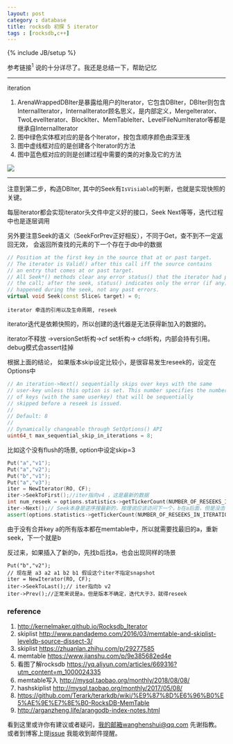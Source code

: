 ```yaml
---
layout: post
category : database
title: rocksdb 初探 5 iterator
tags : [rocksdb,c++]
---
```

{% include JB/setup %}

参考链接<sup>1</sup> 说的十分详尽了。我还是总结一下，帮助记忆

---

iteration

1. ArenaWrappedDBIter是暴露给用户的Iterator，它包含DBIter，DBIter则包含InternalIterator，InternalIterator顾名思义，是内部定义，MergeIterator、TwoLevelIterator、BlockIter、MemTableIter、LevelFileNumIterator等都是继承自InternalIterator
2. 图中绿色实体框对应的是各个Iterator，按包含顺序颜色由深至浅
3. 图中虚线框对应的是创建各个Iterator的方法
4. 图中蓝色框对应的则是创建过程中需要的类的对象及它的方法

![](http://kernelmaker.github.io/public/images/2017-04-09/1.png)



---

注意到第二步，构造DBIter, 其中的Seek有`IsVisiable`的判断，也就是实现快照的关键。

每层iterator都会实现iterator头文件中定义好的接口，Seek Next等等，迭代过程中也是逐层调用

另外要注意Seek的语义（SeekForPrev正好相反），不同于Get，查不到不一定返回无效， 会返回所查找的元素的下一个存在于db中的数据

```c++
// Position at the first key in the source that at or past target.
// The iterator is Valid() after this call iff the source contains
// an entry that comes at or past target.
// All Seek*() methods clear any error status() that the iterator had prior to
// the call; after the seek, status() indicates only the error (if any) that
// happened during the seek, not any past errors.
virtual void Seek(const Slice& target) = 0;
```



`iterator 牵连的引用以及生命周期, reseek`

iterator迭代是依赖快照的，所以创建的迭代器是无法获得新加入的数据的。

iterator不释放 ->versionSet析构->cf set析构-> cfd析构，内部会持有引用。debug模式会assert挂掉

根据上面的结论， 如果版本skip设定比较小，是很容易发生reseek的，设定在Options中

```c++
// An iteration->Next() sequentially skips over keys with the same
// user-key unless this option is set. This number specifies the number
// of keys (with the same userkey) that will be sequentially
// skipped before a reseek is issued.
//
// Default: 8
//
// Dynamically changeable through SetOptions() API
uint64_t max_sequential_skip_in_iterations = 8;
```



比如这个没有flush的场景, option中设定skip=3

```c++
Put("a","v1");
Put("a","v2");
Put("b","v1");
Put("a","v3");
iter = NewIterator(RO, CF);
iter->SeekToFirst();//iter指向v4 ，这是最新的数据
int num_reseek = options.statistics->getTickerCount(NUMBER_OF_RESEEKS_IN_ITERATION);
iter->Next();// Seek本身是逆序搜最新的，按理说应该访问下一个，b在a后面，但是没击中，步进大于3，所以就需要重新Seek
assert(options.statistics->getTickerCount(NUMBER_OF_RESEEKS_IN_ITERATION)==num_reseek+1);
```

由于没有合并key a的所有版本都在memtable中，所以就需要找最旧的a，重新seek，下一个就是b

反过来，如果插入了新的b，先找b后找a，也会出现同样的场景

```
Put("b","v2");
// 现在是 a3 a2 a1 b2 b1 假设这个iter不指定snapshot
iter = NewIterator(RO, CF);
iter->SeekToLast();// iter指向b v2
iter->Prev();//正常来说是a，但是版本不确定，迭代大于3，就得reseek
```



### reference

1. <http://kernelmaker.github.io/Rocksdb_Iterator>
2. skiplist <http://www.pandademo.com/2016/03/memtable-and-skiplist-leveldb-source-dissect-3/>
3. skiplist <https://zhuanlan.zhihu.com/p/29277585>
4. memtable <https://www.jianshu.com/p/9e385682ed4e>
5. 看图了解rocksdb <https://yq.aliyun.com/articles/669316?utm_content=m_1000024335>
6. memtable写入 <http://mysql.taobao.org/monthly/2018/08/08/>
7. hashskiplist <http://mysql.taobao.org/monthly/2017/05/08/>
8. <https://github.com/Terark/terarkdb/wiki/%E9%87%8D%E6%96%B0%E5%AE%9E%E7%8E%B0-RocksDB-MemTable>
9. <http://arganzheng.life/arangodb-index-notes.html>



看到这里或许你有建议或者疑问，我的邮箱wanghenshui@qq.com 先谢指教。或者到博客上提[issue](https://github.com/wanghenshui/wanghenshui.github.io/issues/new) 我能收到邮件提醒。


